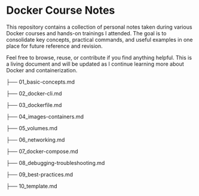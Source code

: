 # Docker Course Notes
This repository contains a collection of personal notes taken during various Docker courses and hands-on trainings I attended. The goal is to consolidate key concepts, practical commands, and useful examples in one place for future reference and revision.

Feel free to browse, reuse, or contribute if you find anything helpful. This is a living document and will be updated as I continue learning more about Docker and containerization.

├── 01_basic-concepts.md 

├── 02_docker-cli.md 

├── 03_dockerfile.md 

├── 04_images-containers.md 

├── 05_volumes.md 

├── 06_networking.md 

├── 07_docker-compose.md 

├── 08_debugging-troubleshooting.md 

├── 09_best-practices.md 

├── 10_template.md
